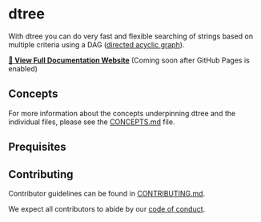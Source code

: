 # dtree

With dtree you can do very fast and flexible searching of strings based on multiple criteria using a DAG ([directed acyclic graph](https://en.wikipedia.org/wiki/Directed_acyclic_graph)).

**[📖 View Full Documentation Website](https://questrel.github.io/dtree/)** (Coming soon after GitHub Pages is enabled)

## Concepts
For more information about the concepts underpinning dtree and the individual files, please see the [CONCEPTS.md](CONCEPTS.md) file.

## Prequisites

## Contributing
Contributor guidelines can be found in [CONTRIBUTING.md](CONTRIBUTING.md).

We expect all contributors to abide by our [code of conduct](CODE_OF_CONDUCT.md).